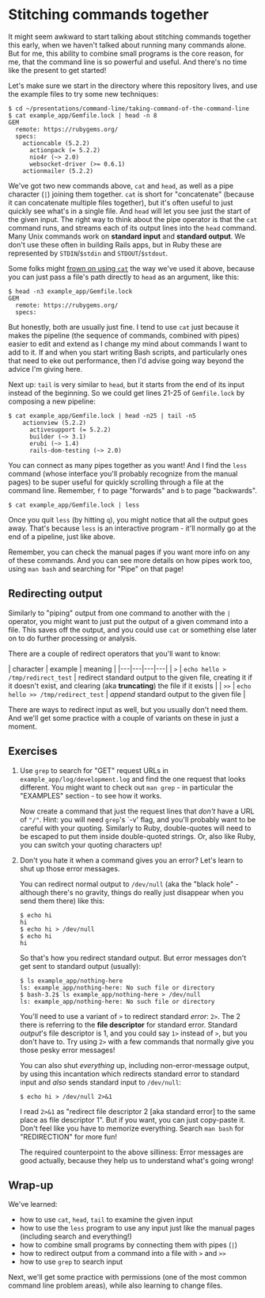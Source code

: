 # Stitching commands together

It might seem awkward to start talking about stitching commands together this early, when we haven't talked about running many commands alone.
But for me, this ability to combine small programs is the core reason, for me, that the command line is so powerful and useful.
And there's no time like the present to get started!

Let's make sure we start in the directory where this repository lives, and use the example files to try some new techniques:

```shell
$ cd ~/presentations/command-line/taking-command-of-the-command-line
$ cat example_app/Gemfile.lock | head -n 8
GEM
  remote: https://rubygems.org/
  specs:
    actioncable (5.2.2)
      actionpack (= 5.2.2)
      nio4r (~> 2.0)
      websocket-driver (>= 0.6.1)
    actionmailer (5.2.2)
```

We've got two new commands above, `cat` and `head`, as well as a pipe character (`|`) joining them together.
`cat` is short for "concatenate" (because it can concatenate multiple files together), but it's often useful to just quickly see what's in a single file.
And `head` will let you see just the start of the given input.
The right way to think about the pipe operator is that the `cat` command runs, and streams each of its output lines into the `head` command.
Many Unix commands work on __standard input__ and __standard output__.
We don't use these often in building Rails apps, but in Ruby these are represented by `STDIN`/`$stdin` and `STDOUT`/`$stdout`.

Some folks might [frown on using `cat`][unnecessary_cat] the way we've used it above, because you can just pass a file's path directly to `head` as an argument, like this:

```shell
$ head -n3 example_app/Gemfile.lock
GEM
  remote: https://rubygems.org/
  specs:
```

But honestly, both are usually just fine.
I tend to use `cat` just because it makes the pipeline (the sequence of commands, combined with pipes) easier to edit and extend as I change my mind about commands I want to add to it.
If and when you start writing Bash scripts, and particularly ones that need to eke out performance, then I'd advise going way beyond the advice I'm giving here.

Next up: `tail` is very similar to `head`, but it starts from the end of its input instead of the beginning.
So we could get lines 21-25 of `Gemfile.lock` by composing a new pipeline:

```shell
$ cat example_app/Gemfile.lock | head -n25 | tail -n5
    actionview (5.2.2)
      activesupport (= 5.2.2)
      builder (~> 3.1)
      erubi (~> 1.4)
      rails-dom-testing (~> 2.0)
```

You can connect as many pipes together as you want!
And I find the `less` command (whose interface you'll probably recognize from the manual pages) to be super useful for quickly scrolling through a file at the command line.
Remember, `f` to page "forwards" and `b` to page "backwards".

```shell
$ cat example_app/Gemfile.lock | less
```

Once you quit `less` (by hitting `q`), you might notice that all the output goes away.
That's because `less` is an interactive program - it'll normally go at the end of a pipeline, just like above.

Remember, you can check the manual pages if you want more info on any of these commands.
And you can see more details on how pipes work too, using `man bash` and searching for "Pipe" on that page!


## Redirecting output

Similarly to "piping" output from one command to another with the `|` operator, you might want to just put the output of a given command into a file.
This saves off the output, and you could use `cat` or something else later on to do further processing or analysis.

There are a couple of redirect operators that you'll want to know:

| character | example | meaning |
|---|---|---|---|
| `>` | `echo hello > /tmp/redirect_test` | redirect standard output to the given file, creating it if it doesn't exist, and clearing (aka __truncating__) the file if it exists |
| `>>` | `echo hello >> /tmp/redirect_test` | *append* standard output to the given file |

There are ways to redirect input as well, but you usually don't need them.
And we'll get some practice with a couple of variants on these in just a moment.


## Exercises

1. Use `grep` to search for "GET" request URLs in `example_app/log/development.log` and find the one request that looks different.
   You might want to check out `man grep` - in particular the "EXAMPLES" section - to see how it works.

   Now create a command that just the request lines that *don't* have a URL of `"/"`.
   Hint: you will need `grep`'s `-v' flag, and you'll probably want to be careful with your quoting.
   Similarly to Ruby, double-quotes will need to be escaped to put them inside double-quoted strings.
   Or, also like Ruby, you can switch your quoting characters up!

1. Don't you hate it when a command gives you an error?
   Let's learn to shut up those error messages.

   You can redirect normal output to `/dev/null` (aka the "black hole" - although there's no gravity, things do really just disappear when you send them there) like this:

   ```shell
   $ echo hi
   hi
   $ echo hi > /dev/null
   $ echo hi
   hi
   ```

   So that's how you redirect standard output.
   But error messages don't get sent to standard output (usually):

   ```shell
   $ ls example_app/nothing-here
   ls: example_app/nothing-here: No such file or directory
   $ bash-3.2$ ls example_app/nothing-here > /dev/null
   ls: example_app/nothing-here: No such file or directory
   ```

   You'll need to use a variant of `>` to redirect standard *error*: `2>`.
   The 2 there is referring to the __file descriptor__ for standard error.
   Standard *output*'s file descriptor is 1, and you could say `1>` instead of `>`, but you don't have to.
   Try using `2>` with a few commands that normally give you those pesky error messages!

   You can also shut *everything* up, including non-error-message output, by using this incantation which redirects standard error to standard input and *also* sends standard input to `/dev/null`:

   ```shell
   $ echo hi > /dev/null 2>&1
   ```

   I read `2>&1` as "redirect file descriptor 2 [aka standard error] to the same place as file descriptor 1".
   But if you want, you can just copy-paste it.
   Don't feel like you have to memorize everything.
   Search `man bash` for "REDIRECTION" for more fun!

   The required counterpoint to the above silliness: Error messages are good actually, because they help us to understand what's going wrong!


## Wrap-up

We've learned:

- how to use `cat`, `head`, `tail` to examine the given input
- how to use the `less` program to use any input just like the manual pages (including search and everything!)
- how to combine small programs by connecting them with pipes (`|`)
- how to redirect output from a command into a file with `>` and `>>`
- how to use `grep` to search input

Next, we'll get some practice with permissions (one of the most common command line problem areas), while also learning to change files.


[unnecessary_cat]: http://porkmail.org/era/unix/award.html
